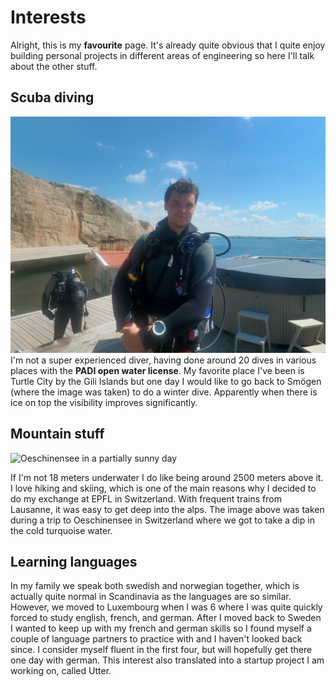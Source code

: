 # Interests

Alright, this is my **favourite** page. It's already quite obvious that I quite enjoy building personal projects in different areas of engineering so here I'll talk about the other stuff.

## Scuba diving

![Me in Smögen on a scuba trip](/assets/scuba.png 'Me in Smögen on a scuba trip')
I'm not a super experienced diver, having done around 20 dives in various places with the **PADI open water license**. My favorite place I've been is Turtle City by the Gili Islands but one day I would like to go back to Smögen (where the image was taken) to do a winter dive. Apparently when there is ice on top the visibility improves significantly.

## Mountain stuff

![Oeschinensee in a partially sunny day](/assets/mountain.png 'Oeschinensee in a partially sunny day')

If I'm not 18 meters underwater I do like being around 2500 meters above it. I love hiking and skiing, which is one of the main reasons why I decided to do my exchange at EPFL in Switzerland. With frequent trains from Lausanne, it was easy to get deep into the alps. The image above was taken during a trip to Oeschinensee in Switzerland where we got to take a dip in the cold turquoise water.

## Learning languages

In my family we speak both swedish and norwegian together, which is actually quite normal in Scandinavia as the languages are so similar. However, we moved to Luxembourg when I was 6 where I was quite quickly forced to study english, french, and german. After I moved back to Sweden I wanted to keep up with my french and german skills so I found myself a couple of language partners to practice with and I haven't looked back since. I consider myself fluent in the first four, but will hopefully get there one day with german. This interest also translated into a startup project I am working on, called Utter.
